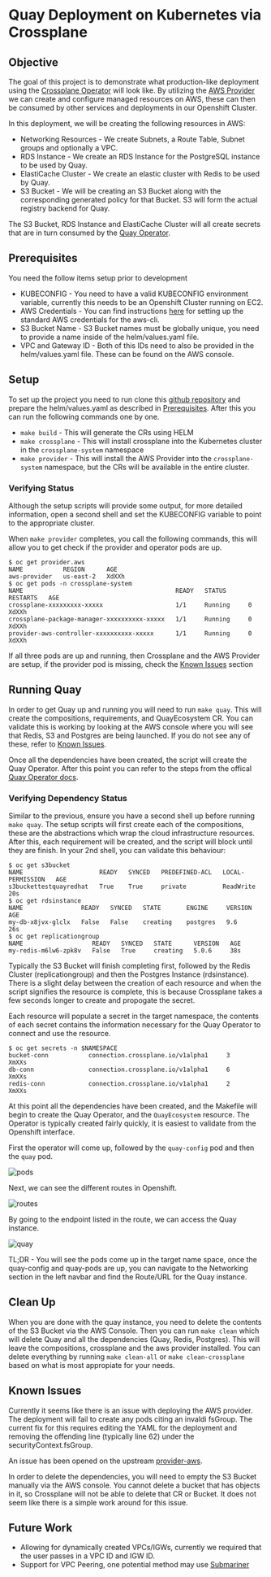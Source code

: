 # Quay Deployment on Kubernetes via Crossplane

## Objective

The goal of this project is to demonstrate what production-like deployment using the [Crossplane Operator](http://crossplane.io/) will look like. By utilizing the [AWS Provider](https://github.com/crossplane/provider-aws) we can create and configure managed resources on AWS, these can then be consumed by other services and deployments in our Openshift Cluster.

In this deployment, we will be creating the following resources in AWS:

- Networking Resources - We create Subnets, a Route Table, Subnet groups and optionally a VPC.
- RDS Instance - We create an RDS Instance for the PostgreSQL instance to be used by Quay.
- ElastiCache Cluster - We create an elastic cluster with Redis to be used by Quay.
- S3 Bucket - We will be creating an S3 Bucket along with the corresponding generated policy for that Bucket. S3 will form the actual registry backend for Quay.

The S3 Bucket, RDS Instance and ElastiCache Cluster will all create secrets that are in turn consumed by the [Quay Operator](https://github.com/redhat-cop/quay-operator).

## Prerequisites

You need the follow items setup prior to development

- KUBECONFIG - You need to have a valid KUBECONFIG environment variable, currently this needs to be an Openshift Cluster running on EC2.
- AWS Credentials - You can find instructions [here](https://docs.aws.amazon.com/cli/latest/userguide/cli-chap-configure.html) for setting up the standard AWS credentials for the aws-cli.
- S3 Bucket Name - S3 Bucket names must be globally unique, you need to provide a name inside of the helm/values.yaml file.
- VPC and Gateway ID - Both of this IDs need to also be provided in the helm/values.yaml file. These can be found on the AWS console.

## Setup

To set up the project you need to run clone this [github repository](https://github.com/krishchow/crossplane-quay) and prepare the helm/values.yaml as described in [Prerequisites](##Prerequisites). After this you can run the following commands one by one.

- `make build` - This will generate the CRs using HELM
- `make crossplane` - This will install crossplane into the Kubernetes cluster in the `crossplane-system` namespace
- `make provider` - This will install the AWS Provider into the `crossplane-system` namespace, but the CRs will be available in the entire cluster.

### Verifying Status

Although the setup scripts will provide some output, for more detailed information, open a second shell and set the KUBECONFIG variable to point to the appropriate cluster.

When `make provider` completes, you call the following commands, this will allow you to get check if the provider and operator pods are up.
```
$ oc get provider.aws
NAME           REGION      AGE
aws-provider   us-east-2   XdXXh
$ oc get pods -n crossplane-system
NAME                                          READY   STATUS      RESTARTS   AGE
crossplane-xxxxxxxxx-xxxxx                    1/1     Running     0          XdXXh
crossplane-package-manager-xxxxxxxxxx-xxxxx   1/1     Running     0          XdXXh
provider-aws-controller-xxxxxxxxxx-xxxxx      1/1     Running     0          XdXXh
```

If all three pods are up and running, then Crossplane and the AWS Provider are setup, if the provider pod is missing, check the [Known Issues](#known-issues) section

## Running Quay

In order to get Quay up and running you will need to run `make quay`. This will create the compositions, requirements, and QuayEcosystem CR. You can validate this is working by looking at the AWS console where you will see that Redis, S3 and Postgres are being launched. If you do not see any of these, refer to [Known Issues](##Known-Issues).

Once all the dependencies have been created, the script will create the Quay Operator. After this point you can refer to the steps from the offical [Quay Operator docs](https://access.redhat.com/documentation/en-us/red_hat_quay/3.3/html/deploy_red_hat_quay_on_openshift_with_quay_operator/deploying_red_hat_quay#deploy_a_red_hat_quay_ecosystem).

### Verifying Dependency Status

Similar to the previous, ensure you have a second shell up before running `make quay`. The setup scripts will first create each of the compositions, these are the abstractions which wrap the cloud infrastructure resources. After this, each requirement will be created, and the script will block until they are finish. In your 2nd shell, you can validate this behaviour:

```
$ oc get s3bucket
NAME                     READY   SYNCED   PREDEFINED-ACL   LOCAL-PERMISSION   AGE
s3buckettestquayredhat   True    True     private          ReadWrite          20s
$ oc get rdsinstance
NAME                READY   SYNCED   STATE       ENGINE     VERSION   AGE
my-db-x8jvx-glclx   False   False    creating    postgres   9.6       26s
$ oc get replicationgroup
NAME                   READY   SYNCED   STATE      VERSION   AGE
my-redis-m6lw6-zpk8v   False   True     creating   5.0.6     38s
```

Typically the S3 Bucket will finish completing first, followed by the Redis Cluster (replicationgroup) and then the Postgres Instance (rdsinstance). There is a slight delay between the creation of each resource and when the script signifies the resource is complete, this is because Crossplane takes a few seconds longer to create and propogate the secret.

Each resource will populate a secret in the target namespace, the contents of each secret contains the information necessary for the Quay Operator to connect and use the resource. 

```
$ oc get secrets -n $NAMESPACE
bucket-conn           connection.crossplane.io/v1alpha1     3      XmXXs
db-conn               connection.crossplane.io/v1alpha1     6      XmXXs
redis-conn            connection.crossplane.io/v1alpha1     2      XmXXs
```

At this point all the dependencies have been created, and the Makefile will begin to create the Quay Operator, and the `QuayEcosystem` resource. The Operator is typically created fairly quickly, it is easiest to validate from the Openshift interface.

First the operator will come up, followed by the `quay-config` pod and then the `quay` pod.

![pods](https://github.com/krishchow/crossplane-quay/blob/master/imgs/pods.png?raw=true)

Next, we can see the different routes in Openshift.

![routes](https://github.com/krishchow/crossplane-quay/blob/master/imgs/routes.png?raw=true)

By going to the endpoint listed in the route, we can access the Quay instance.

![quay](https://github.com/krishchow/crossplane-quay/blob/master/imgs/quay.png?raw=true)

TL;DR - You will see the pods come up in the target name space, once the quay-config and quay-pods are up, you can navigate to the Networking section in the left navbar and find the Route/URL for the Quay instance.

## Clean Up

When you are done with the quay instance, you need to delete the contents of the S3 Bucket via the AWS Console. Then you can run `make clean` which will delete Quay and all the dependencies (Quay, Redis, Postgres). This will leave the compositions, crossplane and the aws provider installed. You can delete everything by running `make clean-all` or `make clean-crossplane` based on what is most appropiate for your needs.

## Known Issues

Currently it seems like there is an issue with deploying the AWS provider. The deployment will fail to create any pods citing an invaldi fsGroup. The current fix for this requires editing the YAML for the deployment and removing the offending line (typically line 62) under the securityContext.fsGroup.

An issue has been opened on the upstream [provider-aws](https://github.com/crossplane/provider-aws/issues/316).

In order to delete the dependencies, you will need to empty the S3 Bucket manually via the AWS console. You cannot delete a bucket that has objects in it, so Crossplane will not be able to delete that CR or Bucket. It does not seem like there is a simple work around for this issue.

## Future Work

- Allowing for dynamically created VPCs/IGWs, currently we required that the user passes in a VPC ID and IGW ID.
- Support for VPC Peering, one potential method may use [Submariner](https://github.com/submariner-io/submariner)
